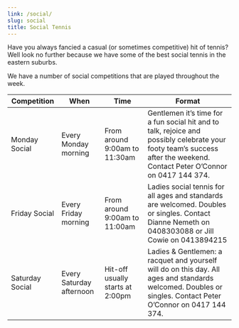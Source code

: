 ```yaml
---
link: /social/
slug: social
title: Social Tennis
---
```


Have you always fancied a casual (or sometimes competitive) hit of tennis?  Well look no further because we have some of the best social tennis in the eastern suburbs.

We have a number of social competitions that are played throughout the week. 

| Competition     | When                     | Time                             | Format  |
|-----------------|--------------------------|----------------------------------|----------------------------------------------------------------------------------------------------------------------------------------------------------------------|
| Monday Social   | Every Monday morning     | From around 9:00am to 11:30am     | Gentlemen it’s time for a fun social hit and to talk, rejoice and possibly celebrate your footy team’s success after the weekend. Contact Peter O’Connor on 0417 144 374. |
| Friday Social   | Every Friday morning     | From around 9:00am to 11:00am     | Ladies social tennis for all ages and standards are welcomed. Doubles or singles. Contact Dianne Nemeth on 0408303088 or Jill Cowie on 0413894215              |
| Saturday Social | Every Saturday afternoon | Hit-off usually starts at 2:00pm | Ladies & Gentlemen: a racquet and yourself will do on this day. All ages and standards welcomed. Doubles or singles. Contact Peter O’Connor on 0417 144 374.          |
